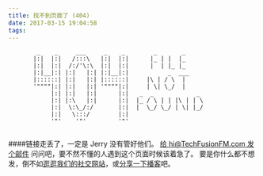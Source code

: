 ```yaml
---
title: 找不到页面了 (404)
date: 2017-03-15 19:04:58
tags:
---
```

```
        _    _     ___     _    _        _       _
       |:|  |:|   /:::\   |:|  |:|      |_ | |  |_
       |:|  |:|  /:/'\:\  |:|  |:|      |  | |_ |_
       |:|__|:| |:|   |:| |:|__|:|           _  ___
       |::::::| |:|   |:| |::::::|     |\ | / \  |
       '""""|:| |:|   |:| '""""|:|     | \| \_/  |
            |:| |:|   |:|      |:|   _  _            _
            |:| |:\   |:|      |:|  |_ / \ | | |\ | | \
            |:|  \:\_/:/       |:|  |  \_/ \_/ | \| |_/
            |:|   \:::/        |:|
            '"'    '"'         '"'
  
```	
####链接走丢了，一定是 Jerry 没有管好他们。
[给 hi@TechFusionFM.com 发个邮件](mailto:hi@TechFusionFM.com) 问问吧，要不然不懂的人遇到这个页面时候该着急了。
要是你什么都不想发，倒不如[逛逛我们的社交网站](https://techfusionfm.com/faq#如何在其他平台上找到我们？)，或[分享一下播客](https://techfusionfm.com/)吧。